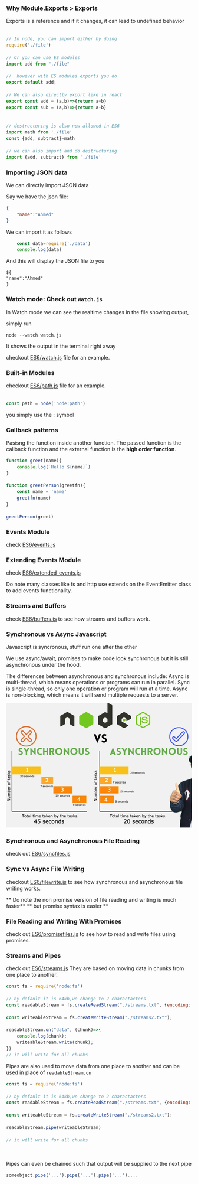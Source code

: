 ### Why Module.Exports > Exports

Exports is a reference and if it changes, it can lead to undefined behavior

```js

// In node, you can import either by doing
require('./file')

// Or you can use ES modules
import add from "./file"

//  however with ES modules exports you do 
export default add;

// We can also directly export like in react
export const add = (a,b)=>{return a+b}
export const sub = (a,b)=>{return a-b}


// destructuring is also now allowed in ES6
import math from './file'
const {add, subtract}=math

// we can also import and do destructuring
import {add, subtract} from './file'
```

### Importing JSON data
We can directly import JSON data

Say we have the json file:

```json
{
    "name":"Ahmed"
}
```

We can import it as follows
```js
    const data=require('./data')
    console.log(data)
```

And this will display the JSON file to you

    ${
    "name":"Ahmed"
    }

### Watch mode: Check out `Watch.js`

In Watch mode we can see the realtime changes in the file showing output, 

simply run 

    node --watch watch.js

It shows the output in the terminal right away

checkout [ES6/watch.js](ES6/watch.js) file for an example.

### Built-in Modules

checkout [ES6/path.js](ES6/path.js) file for an example.

```js

const path = node('node:path')
```

you simply use the : symbol

### Callback patterns

Pasisng the function inside another function. The passed function is the callback function and the external function is the **high order function**.

```js
function greet(name){
    console.log(`Hello ${name}`)
}

function greetPerson(greetfn){
    const name = 'name'
    greetfn(name)
}

greetPerson(greet)


```

### Events Module

check [ES6/events.js](ES6/events.js)


### Extending Events Module

check [ES6/extended_events.js](ES6/extended_events.js)

Do note many classes like fs and http use extends on the EventEmitter class to add events functionality.


### Streams and Buffers

check [ES6/buffers.js](ES6/buffers.js) to see how streams and buffers work.

### Synchronous vs Async Javascript

Javascript is syncronous, stuff run one after the other

We use async/await, promises to make code look synchronous but it is still asynchronous under the hood.

The differences between asynchronous and synchronous include: Async is multi-thread, which means operations or programs can run in parallel. Sync is single-thread, so only one operation or program will run at a time. Async is non-blocking, which means it will send multiple requests to a server.

![Image](ES6/sync_async.png)


### Synchronous and Asynchronous File Reading

check out [ES6/syncfiles.js](ES6/syncfiles.js)

### Sync vs Async File Writing

checkout [ES6/filewrite.js](ES6/filewrite.js) to see how synchronous and asynchronous file writing works.

** Do note the non promise version of file reading and writing is much faster**
** but promise syntax is easier **

### File Reading and Writing With Promises

check out [ES6/promisefiles.js](ES6/promisefiles.js) to see how to read and write files using promises.


### Streams and Pipes

check out [ES6/streams.js](ES6/streams.js)
They are based on moving data in chunks from one place to another. 

```js
const fs = require('node:fs')

// by default it is 64kb,we change to 2 charactacters
const readableStream = fs.createReadStream("./streams.txt", {encoding: 'utf-8', highWaterMark:2});

const writeableStream = fs.createWriteStream("./streams2.txt");

readableStream.on("data", (chunk)=>{
    console.log(chunk);
    writeableStream.write(chunk);
})
// it will write for all chunks

```

Pipes are also used to move data from one place to another and can be used in place of `readableStream.on`


```js
const fs = require('node:fs')

// by default it is 64kb,we change to 2 charactacters
const readableStream = fs.createReadStream("./streams.txt", {encoding: 'utf-8', highWaterMark:2});

const writeableStream = fs.createWriteStream("./streams2.txt");

readableStream.pipe(writeableStream)

// it will write for all chunks




```

Pipes can even be chained such that output will be supplied to the next pipe

```js
someobject.pipe('...').pipe('...').pipe('...')....
```


